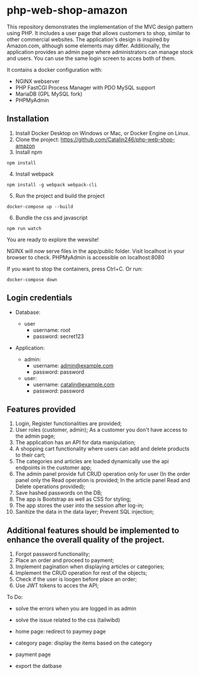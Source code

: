 # php-web-shop-amazon

This repository demonstrates the implementation of the MVC design pattern using PHP. It includes a user page that allows customers to shop, similar to other commercial websites. The application's design is inspired by Amazon.com, although some elements may differ. Additionally, the application provides an admin page where administrators can manage stock and users. You can use the same login screen to acces both of them.

It contains a docker configuration with:

- NGINX webserver
- PHP FastCGI Process Manager with PDO MySQL support
- MariaDB (GPL MySQL fork)
- PHPMyAdmin

## Installation

1. Install Docker Desktop on Windows or Mac, or Docker Engine on Linux.
2. Clone the project: https://github.com/Catalin246/php-web-shop-amazon
3. Install npm

`npm install`

4. Install webpack

`npm install -g webpack webpack-cli`

5. Run the project and build the project

`docker-compose up --build`

6. Bundle the css and javascript

`npm run watch`

You are ready to explore the wewsite!

NGINX will now serve files in the app/public folder. Visit localhost in your browser to check.
PHPMyAdmin is accessible on localhost:8080

If you want to stop the containers, press Ctrl+C.
Or run:

`docker-compose down`

## Login credentials

- Database:

  - user
    - username: root
    - password: secret123

- Application:

  - admin:
    - username: admin@example.com
    - password: password
  - user:
    - username: catalin@example.com
    - password: password

## Features provided

1. Login, Register functionalities are provided;
2. User roles (customer, admin); As a customer you don't have access to the admin page;
3. The application has an API for data manipulation;
4. A shopping cart functionality where users can add and delete products to their cart;
5. The categories and articles are loaded dynamically use the api endpoints in the customer app;
6. The admin panel provide full CRUD operation only for user (In the order panel only the Read operation is provided; In the article panel Read and Delete operations provided);
7. Save hashed passwords on the DB;
8. The app is Bootstrap as well as CSS for styling;
9. The app stores the user into the session after log-in;
10. Sanitize the data in the data layer; Prevent SQL injection;

## Additional features should be implemented to enhance the overall quality of the project.

1. Forgot password functionality;
2. Place an order and proceed to payment;
3. Implement pagination when displaying articles or categories;
4. Implement the CRUD operation for rest of the objects;
5. Check if the user is loogen before place an order;
6. Use JWT tokens to acces the API;

To Do: 

- solve the errors when you are logged in as admin
- solve the issue related to the css (tailwibd)
- home page: redirect to paymey page
- category page: display the items based on the category
- payment page


- export the datbase